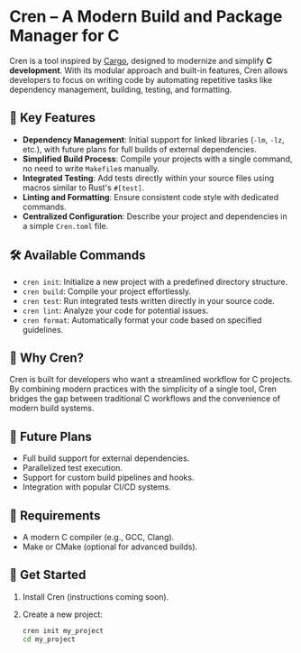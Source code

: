 # Cren – A Modern Build and Package Manager for C

Cren is a tool inspired by [Cargo](https://doc.rust-lang.org/cargo/), designed to modernize and simplify **C development**. With its modular approach and built-in features, Cren allows developers to focus on writing code by automating repetitive tasks like dependency management, building, testing, and formatting.

## 🚀 Key Features

- **Dependency Management**: Initial support for linked libraries (`-lm`, `-lz`, etc.), with future plans for full builds of external dependencies.
- **Simplified Build Process**: Compile your projects with a single command, no need to write `Makefile`s manually.
- **Integrated Testing**: Add tests directly within your source files using macros similar to Rust's `#[test]`.
- **Linting and Formatting**: Ensure consistent code style with dedicated commands.
- **Centralized Configuration**: Describe your project and dependencies in a simple `Cren.toml` file.

## 🛠️ Available Commands

- `cren init`: Initialize a new project with a predefined directory structure.
- `cren build`: Compile your project effortlessly.
- `cren test`: Run integrated tests written directly in your source code.
- `cren lint`: Analyze your code for potential issues.
- `cren format`: Automatically format your code based on specified guidelines.

## 🎯 Why Cren?

Cren is built for developers who want a streamlined workflow for C projects. By combining modern practices with the simplicity of a single tool, Cren bridges the gap between traditional C workflows and the convenience of modern build systems.

## 🔮 Future Plans

- Full build support for external dependencies.
- Parallelized test execution.
- Support for custom build pipelines and hooks.
- Integration with popular CI/CD systems.

## 🛑 Requirements

- A modern C compiler (e.g., GCC, Clang).
- Make or CMake (optional for advanced builds).

## 🌟 Get Started

1. Install Cren (instructions coming soon).
2. Create a new project:
   
   ```bash
   cren init my_project
   cd my_project
   ```

